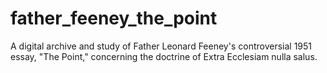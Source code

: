 # father_feeney_the_point
A digital archive and study of Father Leonard Feeney's controversial 1951 essay, "The Point," concerning the doctrine of Extra Ecclesiam nulla salus.
